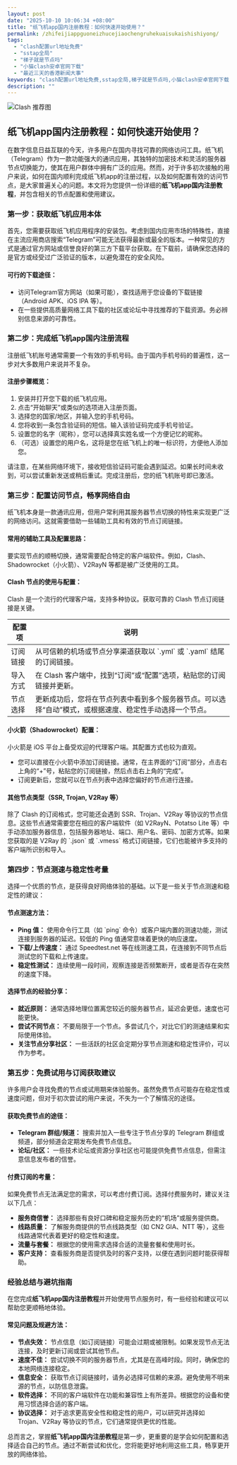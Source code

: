 ```yaml
---
layout: post
date: "2025-10-10 10:06:34 +08:00"
title: "纸飞机app国内注册教程：如何快速开始使用？"
permalink: /zhifeijiappguoneizhucejiaochengruhekuaisukaishishiyong/
tags:
  - "clash配置url地址免费"
  - "sstap全局"
  - "梯子就是节点吗"
  - "小猫clash安卓官网下载"
  - "最近三天的香港新闻大事"
keywords: "clash配置url地址免费,sstap全局,梯子就是节点吗,小猫clash安卓官网下载,最近三天的香港新闻大事"
description: ""
---
```


![Clash 推荐图](https://clashjd.github.io/assets/img/稳定订阅机场推荐.png)

## 纸飞机app国内注册教程：如何快速开始使用？


<p>在数字信息日益互联的今天，许多用户在国内寻找可靠的网络访问工具。纸飞机（Telegram）作为一款功能强大的通讯应用，其独特的加密技术和灵活的服务器节点切换能力，使其在用户群体中拥有广泛的应用。然而，对于许多初次接触的用户来说，如何在国内顺利完成纸飞机app的注册过程，以及如何配置有效的访问节点，是大家普遍关心的问题。本文将为您提供一份详细的<strong>纸飞机app国内注册教程</strong>，并包含相关的节点配置和使用建议。</p>

<h3>第一步：获取纸飞机应用本体</h3>

<p>首先，您需要获取纸飞机应用程序的安装包。考虑到国内应用市场的特殊性，直接在主流应用商店搜索“Telegram”可能无法获得最新或最全的版本。一种常见的方式是通过官方网站或信誉良好的第三方下载平台获取。在下载前，请确保您选择的是官方或经受过广泛验证的版本，以避免潜在的安全风险。</p>

<h4>可行的下载途径：</h4>
<ul>
    <li>访问Telegram官方网站（如果可能），查找适用于您设备的下载链接（Android APK、iOS IPA 等）。</li>
    <li>在一些提供高质量网络工具下载的社区或论坛中寻找推荐的下载资源。务必辨别信息来源的可靠性。</li>
</ul>

<h3>第二步：完成纸飞机app国内注册流程</h3>

<p>注册纸飞机账号通常需要一个有效的手机号码。由于国内手机号码的普遍性，这一步对大多数用户来说并不复杂。</p>

<h4>注册步骤概览：</h4>
<ol>
    <li>安装并打开您下载的纸飞机应用。</li>
    <li>点击“开始聊天”或类似的选项进入注册页面。</li>
    <li>选择您的国家/地区，并输入您的手机号码。</li>
    <li>您将收到一条包含验证码的短信。输入该验证码完成手机号验证。</li>
    <li>设置您的名字（昵称），您可以选择真实姓名或一个方便记忆的昵称。</li>
    <li>（可选）设置您的用户名，这将是您在纸飞机上的唯一标识符，方便他人添加您。</li>
</ol>

<p>请注意，在某些网络环境下，接收短信验证码可能会遇到延迟。如果长时间未收到，可以尝试重新发送或稍后重试。完成注册后，您的纸飞机账号即已激活。</p>

<h3>第三步：配置访问节点，畅享网络自由</h3>

<p>纸飞机本身是一款通讯应用，但用户常利用其服务器节点切换的特性来实现更广泛的网络访问。这就需要借助一些辅助工具和有效的节点订阅链接。</p>

<h4>常用的辅助工具及配置思路：</h4>

<p>要实现节点的顺畅切换，通常需要配合特定的客户端软件。例如，Clash、Shadowrocket（小火箭）、V2RayN 等都是被广泛使用的工具。</p>

<h4>Clash 节点的使用与配置：</h4>
<p>Clash 是一个流行的代理客户端，支持多种协议。获取可靠的 Clash 节点订阅链接是关键。</p>
<table>
    <thead>
        <tr>
            <th>配置项</th>
            <th>说明</th>
        </tr>
    </thead>
    <tbody>
        <tr>
            <td>订阅链接</td>
            <td>从可信赖的机场或节点分享渠道获取以 `.yml` 或 `.yaml` 结尾的订阅链接。</td>
        </tr>
        <tr>
            <td>导入方式</td>
            <td>在 Clash 客户端中，找到“订阅”或“配置”选项，粘贴您的订阅链接并更新。</td>
        </tr>
        <tr>
            <td>节点选择</td>
            <td>更新成功后，您将在节点列表中看到多个服务器节点。可以选择“自动”模式，或根据速度、稳定性手动选择一个节点。</td>
        </tr>
    </tbody>
</table>

<h4>小火箭（Shadowrocket）配置：</h4>
<p>小火箭是 iOS 平台上备受欢迎的代理客户端。其配置方式也较为直观。</p>
<ul>
    <li>您可以直接在小火箭中添加订阅链接。通常，在主界面的“订阅”部分，点击右上角的“+”号，粘贴您的订阅链接，然后点击右上角的“完成”。</li>
    <li>订阅更新后，您就可以在节点列表中选择您偏好的节点进行连接。</li>
</ul>

<h4>其他节点类型（SSR, Trojan, V2Ray 等）</h4>
<p>除了 Clash 的订阅格式，您可能还会遇到 SSR、Trojan、V2Ray 等协议的节点信息。这些节点通常需要您在相应的客户端软件（如 V2RayN、Potatso Lite 等）中手动添加服务器信息，包括服务器地址、端口、用户名、密码、加密方式等。如果您获取的是 V2Ray 的 `.json` 或 `.vmess` 格式订阅链接，它们也能被许多支持的客户端所识别和导入。</p>

<h3>第四步：节点测速与稳定性考量</h3>

<p>选择一个优质的节点，是获得良好网络体验的基础。以下是一些关于节点测速和稳定性的建议：</p>

<h4>节点测速方法：</h4>
<ul>
    <li><strong>Ping 值：</strong> 使用命令行工具（如 `ping` 命令）或客户端内置的测速功能，测试连接到服务器的延迟。较低的 Ping 值通常意味着更快的响应速度。</li>
    <li><strong>下载/上传速度：</strong> 通过 Speedtest.net 等在线测速工具，在连接到不同节点后测试您的下载和上传速度。</li>
    <li><strong>稳定性测试：</strong> 连续使用一段时间，观察连接是否频繁断开，或者是否存在突然的速度下降。</li>
</ul>

<h4>选择节点的经验分享：</h4>
<ul>
    <li><strong>就近原则：</strong> 通常选择地理位置离您较近的服务器节点，延迟会更低，速度也可能更快。</li>
    <li><strong>尝试不同节点：</strong> 不要局限于一个节点。多尝试几个，对比它们的测速结果和实际使用体验。</li>
    <li><strong>关注节点分享社区：</strong> 一些活跃的社区会定期分享节点测速和稳定性评价，可以作为参考。</li>
</ul>

<h3>第五步：免费试用与订阅获取建议</h3>

<p>许多用户会寻找免费的节点或试用期来体验服务。虽然免费节点可能存在稳定性或速度问题，但对于初次尝试的用户来说，不失为一个了解情况的途径。</p>

<h4>获取免费节点的途径：</h4>
<ul>
    <li><strong>Telegram 群组/频道：</strong> 搜索并加入一些专注于节点分享的 Telegram 群组或频道，部分频道会定期发布免费节点信息。</li>
    <li><strong>论坛/社区：</strong> 一些技术论坛或资源分享社区也可能提供免费节点信息，但需注意信息发布者的信誉。</li>
</ul>

<h4>付费订阅的考量：</h4>
<p>如果免费节点无法满足您的需求，可以考虑付费订阅。选择付费服务时，建议关注以下几点：</p>
<ul>
    <li><strong>服务商信誉：</strong> 选择那些有良好口碑和稳定服务历史的“机场”或服务提供商。</li>
    <li><strong>线路质量：</strong> 了解服务商提供的节点线路类型（如 CN2 GIA、NTT 等），这些线路通常代表着更好的稳定性和速度。</li>
    <li><strong>流量与套餐：</strong> 根据您的使用需求选择合适的流量套餐和使用时长。</li>
    <li><strong>客户支持：</strong> 查看服务商是否提供及时的客户支持，以便在遇到问题时能获得帮助。</li>
</ul>

<h3>经验总结与避坑指南</h3>

<p>在您完成<strong>纸飞机app国内注册教程</strong>并开始使用节点服务时，有一些经验和建议可以帮助您更顺畅地体验。</p>

<h4>常见问题及规避方法：</h4>
<ul>
    <li><strong>节点失效：</strong> 节点信息（如订阅链接）可能会过期或被限制。如果发现节点无法连接，及时更新订阅或尝试其他节点。</li>
    <li><strong>速度不佳：</strong> 尝试切换不同的服务器节点，尤其是在高峰时段。同时，确保您的本地网络连接稳定。</li>
    <li><strong>信息安全：</strong> 获取节点订阅链接时，请务必选择可信赖的来源。避免使用不明来源的节点，以防信息泄露。</li>
    <li><strong>软件选择：</strong> 不同的客户端软件在功能和兼容性上有所差异。根据您的设备和使用习惯选择合适的客户端。</li>
    <li><strong>协议选择：</strong> 对于追求更高安全性和稳定性的用户，可以研究并选择如 Trojan、V2Ray 等协议的节点，它们通常提供更优的性能。</li>
</ul>

<p>总而言之，掌握<strong>纸飞机app国内注册教程</strong>是第一步，更重要的是学会如何配置和选择适合自己的节点。通过不断尝试和优化，您将能更好地利用这些工具，畅享更开放的网络体验。</p>